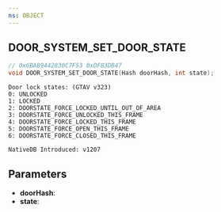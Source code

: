 ```yaml
---
ns: OBJECT
---
```

## DOOR_SYSTEM_SET_DOOR_STATE

```c
// 0x6BAB9442830C7F53 0xDF83DB47
void DOOR_SYSTEM_SET_DOOR_STATE(Hash doorHash, int state);
```

```
Door lock states: (GTAV v323)
0: UNLOCKED
1: LOCKED
2: DOORSTATE_FORCE_LOCKED_UNTIL_OUT_OF_AREA
3: DOORSTATE_FORCE_UNLOCKED_THIS_FRAME
4: DOORSTATE_FORCE_LOCKED_THIS_FRAME
5: DOORSTATE_FORCE_OPEN_THIS_FRAME
6: DOORSTATE_FORCE_CLOSED_THIS_FRAME

NativeDB Introduced: v1207
```

## Parameters
* **doorHash**:
* **state**:

